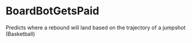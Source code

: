 # BoardBotGetsPaid
Predicts where a rebound will land based on the trajectory of a jumpshot (Basketball)
